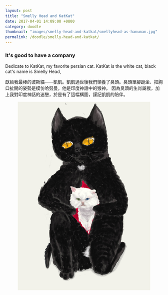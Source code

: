 ```yaml
---
layout: post
title: "Smelly Head and KatKat"
date: 2017-04-01 14:09:00 +0800
category: doodle
thumbnail: "images/smelly-head-and-katkat/smellyhead-as-hanuman.jpg"
permalink: /doodle/smelly-head-and-katkat/
---
```

### It's good to have a company
Dedicate to KatKat, my favorite persian cat.
KatKat is the white cat, black cat's name is Smelly Head,

獻給我最棒的波斯貓——凱凱。凱凱過世後我們領養了臭頭。臭頭單腳跪坐、把胸口扯開的姿勢是模仿哈努曼，他是印度神話中的猴神。
因為臭頭的生肖屬猴，加上我對印度神話的迷戀，於是有了這幅構圖，謹記凱凱的陪伴。
<figure><img src="../images/smelly-head-and-katkat/smellyhead-as-hanuman.jpg"></figure>
